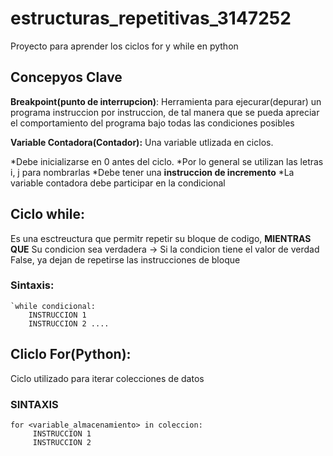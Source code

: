 # estructuras_repetitivas_3147252
Proyecto para aprender los ciclos for y while en python

## Concepyos Clave

**Breakpoint(punto de interrupcion)**: Herramienta 
para ejecurar(depurar) un programa
instruccion por instruccion, de tal 
manera que se pueda apreciar el 
comportamiento del programa bajo
todas las condiciones posibles

**Variable Contadora(Contador):**
Una variable utlizada en ciclos.

*Debe inicializarse en 0 antes del ciclo.
*Por lo general se utilizan las letras i, j para nombrarlas
*Debe tener una **instruccion de incremento**
*La variable contadora debe participar en 
 la condicional


## Ciclo while:
Es una esctreuctura que permitr repetir
su bloque de codigo, **MIENTRAS QUE**
Su condicion sea verdadera
-> Si la condicion tiene el valor de 
verdad False, ya dejan de repetirse 
las instrucciones de bloque

### Sintaxis:

```
`while condicional:
    INSTRUCCION 1
    INSTRUCCION 2 ....
```

## Cliclo For(Python):

Ciclo utilizado para iterar colecciones 
de datos

### SINTAXIS

```
for <variable_almacenamiento> in coleccion:
     INSTRUCCION 1
     INSTRUCCION 2
     